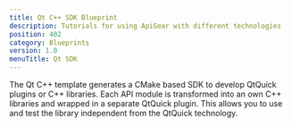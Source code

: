 ```yaml
---
title: Qt C++ SDK Blueprint
description: Tutorials for using ApiGear with different technologies
position: 402
category: Blueprints
version: 1.0
menuTitle: Qt SDK
---
```


The Qt C++ template generates a CMake based SDK to develop QtQuick plugins or C++ libraries. Each API module is transformed into an own C++ libraries and wrapped in a separate QtQuick plugin. This allows you to use and test the library independent from the QtQuick technology.
